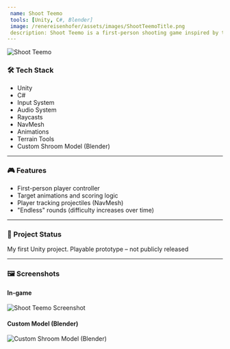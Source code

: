 ```yaml
---
 name: Shoot Teemo
 tools: [Unity, C#, Blender]
 image: /renereisenhofer/assets/images/ShootTeemoTitle.png
 description: Shoot Teemo is a first-person shooting game inspired by the League of Legends character Teemo. The goal is to get as many points as possible before dying.
---
```


![Shoot Teemo](/renereisenhofer/assets/images/ShootTeemoTitle.png)

### 🛠 Tech Stack

- Unity
- C#
- Input System
- Audio System
- Raycasts
- NavMesh
- Animations
- Terrain Tools
- Custom Shroom Model (Blender)

---

### 🎮 Features

- First-person player controller
- Target animations and scoring logic
- Player tracking projectiles (NavMesh)
- "Endless" rounds (difficulty increases over time)

---

### 📌 Project Status

My first Unity project. Playable prototype – not publicly released

---

### 🖼 Screenshots
#### In-game
![Shoot Teemo Screenshot](/renereisenhofer/assets/images/ShootTeemo.png)
#### Custom Model (Blender)
![Custom Shroom Model (Blender)](/renereisenhofer/assets/images/ShroomBlender.png)







